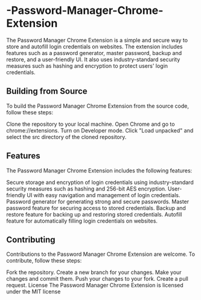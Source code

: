 # -Password-Manager-Chrome-Extension
The Password Manager Chrome Extension is a simple and secure way to store and autofill login credentials on websites. The extension includes features such as a password generator, master password, backup and restore, and a user-friendly UI. It also uses industry-standard security measures such as hashing and encryption to protect users' login credentials.

## Building from Source
To build the Password Manager Chrome Extension from the source code, follow these steps:

Clone the repository to your local machine.
Open Chrome and go to chrome://extensions.
Turn on Developer mode.
Click "Load unpacked" and select the src directory of the cloned repository.

## Features
The Password Manager Chrome Extension includes the following features:

Secure storage and encryption of login credentials using industry-standard security measures such as hashing and 256-bit AES encryption.
User-friendly UI with easy navigation and management of login credentials.
Password generator for generating strong and secure passwords.
Master password feature for securing access to stored credentials.
Backup and restore feature for backing up and restoring stored credentials.
Autofill feature for automatically filling login credentials on websites.

## Contributing
Contributions to the Password Manager Chrome Extension are welcome. To contribute, follow these steps:

Fork the repository.
Create a new branch for your changes.
Make your changes and commit them.
Push your changes to your fork.
Create a pull request.
License
The Password Manager Chrome Extension is licensed under the MIT license

